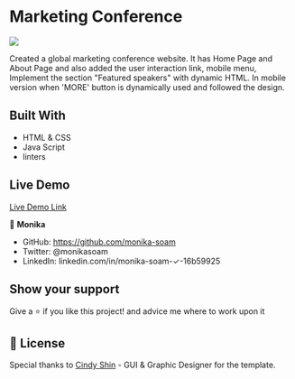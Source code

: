 # Marketing Conference
![](https://img.shields.io/badge/Microverse-blueviolet)

Created a global marketing conference website. It has Home Page and About Page and also added the user interaction link, mobile menu, Implement the section "Featured speakers" with dynamic HTML.
In mobile version when 'MORE' button is dynamically used and followed the design.



## Built With

- HTML & CSS
- Java Script
- linters

## Live Demo
[Live Demo Link](https://monika-soam.github.io/Marketing-Conference/)

 

👤 **Monika**

- GitHub: https://github.com/monika-soam
- Twitter: @monikasoam
- LinkedIn: linkedin.com/in/monika-soam-✓-16b59925



## Show your support

Give a ⭐️ if you like this project! and advice me where to work upon it


## 📝 License

Special thanks to [Cindy Shin](https://www.behance.net/adagio07) - GUI & Graphic Designer for the template.


